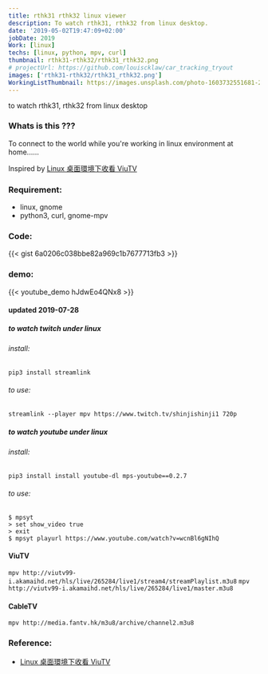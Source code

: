 ```yaml
---
title: rthk31 rthk32 linux viewer
description: To watch rthk31, rthk32 from linux desktop.
date: '2019-05-02T19:47:09+02:00'
jobDate: 2019
Work: [linux]
techs: [linux, python, mpv, curl]
thumbnail: rthk31-rthk32/rthk31_rthk32.png
# projectUrl: https://github.com/louiscklaw/car_tracking_tryout
images: ['rthk31-rthk32/rthk31_rthk32.png']
WorkingListThumbnail: https://images.unsplash.com/photo-1603732551681-2e91159b9dc2?ixlib=rb-4.0.3&ixid=MnwxMjA3fDB8MHxwaG90by1wYWdlfHx8fGVufDB8fHx8
---
```


to watch rthk31, rthk32 from linux desktop

<!-- more -->

### Whats is this ???

To connect to the world while you're working in linux environment at home......

Inspired by [Linux 桌面環境下收看 ViuTV](https://blog.wtako.net/view/23)

### Requirement:

- linux, gnome
- python3, curl, gnome-mpv

### Code:

{{< gist 6a0206c038bbe82a969c1b7677713fb3 >}}

### demo:

{{< youtube_demo hJdwEo4QNx8 >}}

#### updated 2019-07-28

##### to watch twitch under linux

###### install:

`pip3 install streamlink`

###### to use:

`streamlink --player mpv https://www.twitch.tv/shinjishinji1 720p`

##### to watch youtube under linux

###### install:

`pip3 install install youtube-dl mps-youtube==0.2.7`

###### to use:

```
$ mpsyt
> set show_video true
> exit
$ mpsyt playurl https://www.youtube.com/watch?v=wcnBl6gNIhQ
```

#### ViuTV

`mpv http://viutv99-i.akamaihd.net/hls/live/265284/live1/stream4/streamPlaylist.m3u8`
`mpv http://viutv99-i.akamaihd.net/hls/live/265284/live1/master.m3u8`

#### CableTV

`mpv http://media.fantv.hk/m3u8/archive/channel2.m3u8`

### Reference:

- [Linux 桌面環境下收看 ViuTV](https://blog.wtako.net/view/23)
